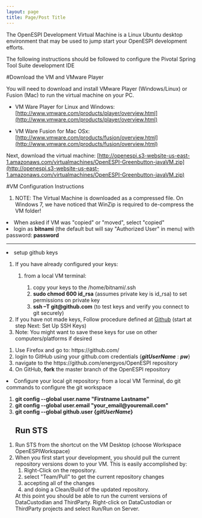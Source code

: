 ```yaml
---
layout: page
title: Page/Post Title
---
```


The OpenESPI Development Virtual Machine is a Linux Ubuntu desktop environment that may be used to jump start your OpenESPI development efforts. 

The following instructions should be followed to configure the Pivotal Spring Tool Suite development IDE

#Download the VM and VMware Player

You will need to download and install VMware Player (Windows/Linux) or Fusion (Mac) to run the virtual machine on your PC.

* VM Ware Player for Linux and Windows:	[http://www.vmware.com/products/player/overview.html](http://www.vmware.com/products/player/overview.html)

* VM Ware Fusion for Mac OSx: [http://www.vmware.com/products/fusion/overview.html](http://www.vmware.com/products/fusion/overview.html)

Next, download the virtual machine: [http://openespi.s3-website-us-east-1.amazonaws.com/virtualmachines/OpenESPI-Greenbutton-javaVM.zip](http://openespi.s3-website-us-east-1.amazonaws.com/virtualmachines/OpenESPI-Greenbutton-javaVM.zip)


#VM Configuration Instructions

<ol>
<li>NOTE: The Virtual Machine is downloaded as a compressed file. On Windows 7, we have noticed that WinZip is required to de-compress the VM folder!
</ol>
<li>When asked if VM was "copied" or "moved", select "copied"</li>
<li>login as <b>bitnami</b> (the default but will say "Authorized User" in menu) with password: <b>password</b>
<hr />
<li>setup github keys</li>
<ol>
<li>If you have already configured your keys:</li>
<ol>
<li>from a local VM terminal:</li>
<ol>
<li>copy your keys to the /home/bitnami/.ssh </li>
<li><b>sudo chmod 600 id_rsa</b> (assumes private key is id_rsa) to set permissions on private key</li>
<li><b>ssh –T git@github.com</b> (to test keys and verify you connect to git securely)</li>
</ol>
</ol>
<li>If you have not made keys, Follow procedure defined at <a href="http://help.github.com/linux-set-up-git/">Github</a> (start at step Next: Set Up SSH Keys)</li>
<li>Note: You might want to save these keys for use on other computers/platforms if desired</li>
</ol>
<ol>
<li>Use Firefox and go to: https://github.com/</li>
<li>login to GitHub using your github.com credentials {<b><i>gitUserName</i></b> : <b><i>pw</i></b>}</li>
<li>navigate to the https://github.com/energyos/OpenESPI repository</li>
<li>On GitHub, <b>fork</b> the master branch of the OpenESPI repository</li>
</ol>
<li>Configure your local git repository: from a local VM Terminal, do git commands to configure the git workspace</li>
<ol>
<li><b>git config --global user.name "Firstname Lastname"</b></li>
<li><b>git config --global user.email "your_email@youremail.com"</b></li>
<li><b>git config --global github.user {<i>gitUserName</i>}</b></li>
</ol>
<ol>
<h2>Run STS</h2>
<li>Run STS from the shortcut on the VM Desktop (choose Workspace OpenESPIWorkspace)</li>
<li>When you first start your development, you should pull the current repository versions down to your VM. This is easily accomplished by:
<ol>
<li>Right-Click on the repository.</li>
<li>select "Team/Pull" to get the current repository changes
<li>accepting all of the changes
<li>and doing a Clean/Build of the updated repository.</li>
</ol>
At this point you should be able to run the current versions of DataCustodian and ThirdParty. Right-click on DataCustodian or ThirdParty projects and select Run/Run on Server.



